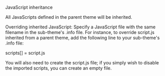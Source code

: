 JavaScript inheritance

All JavaScripts defined in the parent theme will be inherited.

Overriding inherited JavaScript: Specify a JavaScript file with the same filename in the sub-theme's .info file. For instance, to override script.js inherited from a parent theme, add the following line to your sub-theme's .info file:

scripts[] = script.js

You will also need to create the script.js file; if you simply wish to disable the imported scripts, you can create an empty file.
